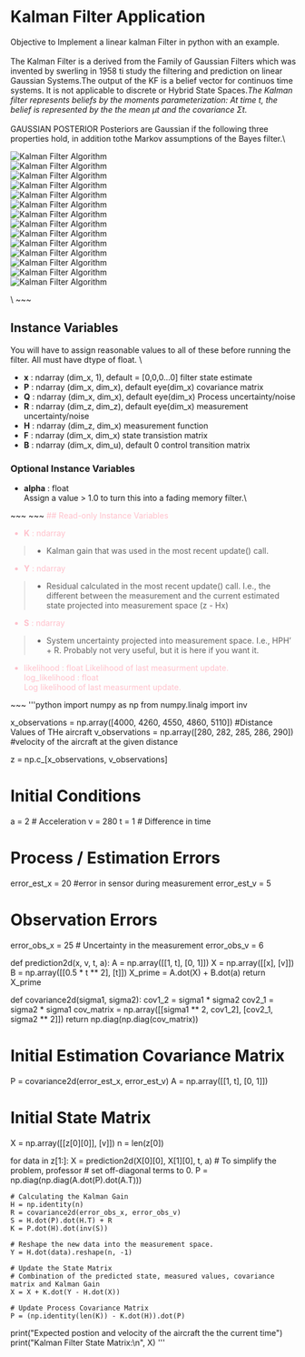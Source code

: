 # Kalman Filter Application 
Objective to Implement a linear kalman Filter in python with an example.\
\
The Kalman Filter is a derived from the Family of Gaussian Filters which was invented by swerling in 1958 ti study the filtering and prediction on linear Gaussian Systems.The output of the KF is a belief vector for continuos time systems. It is not applicable to discrete or Hybrid State Spaces.*The Kalman filter represents beliefs by the moments parameterization: At
time t, the belief is represented by the the mean μt and the covariance Σt.*\
\
GAUSSIAN POSTERIOR Posteriors are Gaussian if the following three properties hold, in addition tothe Markov assumptions of the Bayes filter.\

![Kalman Filter Algorithm](https://github.com/starceees/starceees/blob/main/KF/1.jpg)
\
![Kalman Filter Algorithm](https://github.com/starceees/starceees/blob/main/KF/2.jpg)
\
![Kalman Filter Algorithm](https://github.com/starceees/starceees/blob/main/KF/3.jpg)
\
![Kalman Filter Algorithm](https://github.com/starceees/starceees/blob/main/KF/4.jpg)
\
![Kalman Filter Algorithm](https://github.com/starceees/starceees/blob/main/KF/5.jpg)
\
![Kalman Filter Algorithm](https://github.com/starceees/starceees/blob/main/KF/6.jpg)
\
![Kalman Filter Algorithm](https://github.com/starceees/starceees/blob/main/KF/7.jpg)
\
![Kalman Filter Algorithm](https://github.com/starceees/starceees/blob/main/KF/6.1.jpg)
\
![Kalman Filter Algorithm](https://github.com/starceees/starceees/blob/main/KF/8.jpg)
\
![Kalman Filter Algorithm](https://github.com/starceees/starceees/blob/main/KF/9.jpg)
\
![Kalman Filter Algorithm](https://github.com/starceees/starceees/blob/main/KF/10.jpg)
\
![Kalman Filter Algorithm](https://github.com/starceees/starceees/blob/main/KF/11.jpg)
\
![Kalman Filter Algorithm](https://github.com/starceees/starceees/blob/main/KF/algo.jpg)
\
![Kalman Filter Algorithm](https://github.com/starceees/starceees/blob/main/KF/algorithm.jpg)

\ ~~~
<span style="color:lightblue">
## Instance Variables

You will have to assign reasonable values to all of these before running the filter. All must have dtype of float.
\
* **x** : ndarray (dim_x, 1), default = [0,0,0…0]
filter state estimate
* **P** : ndarray (dim_x, dim_x), default eye(dim_x)
covariance matrix
* **Q** : ndarray (dim_x, dim_x), default eye(dim_x)
Process uncertainty/noise 
* **R** : ndarray (dim_z, dim_z), default eye(dim_x)
measurement uncertainty/noise 
 * **H** : ndarray (dim_z, dim_x)
measurement function
* **F** : ndarray (dim_x, dim_x)
state transistion matrix
* **B** : ndarray (dim_x, dim_u), default 0
control transition matrix

### Optional Instance Variables

* **alpha** : float\
Assign a value > 1.0 to turn this into a fading memory filter.\
</span>
~~~
~~~
<span style ="color:pink">
## Read-only Instance Variables

* **K** : ndarray
>* Kalman gain that was used in the most recent update() call.
* **Y** : ndarray
>* Residual calculated in the most recent update() call. I.e., the different between the measurement and the current estimated state projected into measurement space (z - Hx)
* **S** : ndarray
>* System uncertainty projected into measurement space. I.e., HPH’ + R. Probably not very useful, but it is here if you want it.
* likelihood : float
Likelihood of last measurment update.\
log_likelihood : float\
Log likelihood of last measurment update.
</span>
~~~
'''python
import numpy as np
from numpy.linalg import inv

x_observations = np.array([4000, 4260, 4550, 4860, 5110]) #Distance Values of THe aircraft
v_observations = np.array([280, 282, 285, 286, 290]) #velocity of the aircraft at the given distance

z = np.c_[x_observations, v_observations]

# Initial Conditions
a = 2  # Acceleration
v = 280
t = 1  # Difference in time

# Process / Estimation Errors
error_est_x = 20  #error in sensor during measurement
error_est_v = 5

# Observation Errors
error_obs_x = 25  # Uncertainty in the measurement
error_obs_v = 6

def prediction2d(x, v, t, a):
    A = np.array([[1, t],
                  [0, 1]])
    X = np.array([[x],
                  [v]])
    B = np.array([[0.5 * t ** 2],
                  [t]])
    X_prime = A.dot(X) + B.dot(a)
    return X_prime


def covariance2d(sigma1, sigma2):
    cov1_2 = sigma1 * sigma2
    cov2_1 = sigma2 * sigma1
    cov_matrix = np.array([[sigma1 ** 2, cov1_2],
                           [cov2_1, sigma2 ** 2]])
    return np.diag(np.diag(cov_matrix))


# Initial Estimation Covariance Matrix
P = covariance2d(error_est_x, error_est_v)
A = np.array([[1, t],
              [0, 1]])

# Initial State Matrix
X = np.array([[z[0][0]],
              [v]])
n = len(z[0])

for data in z[1:]:
    X = prediction2d(X[0][0], X[1][0], t, a)
    # To simplify the problem, professor
    # set off-diagonal terms to 0.
    P = np.diag(np.diag(A.dot(P).dot(A.T)))

    # Calculating the Kalman Gain
    H = np.identity(n)
    R = covariance2d(error_obs_x, error_obs_v)
    S = H.dot(P).dot(H.T) + R
    K = P.dot(H).dot(inv(S))

    # Reshape the new data into the measurement space.
    Y = H.dot(data).reshape(n, -1)

    # Update the State Matrix
    # Combination of the predicted state, measured values, covariance matrix and Kalman Gain
    X = X + K.dot(Y - H.dot(X))

    # Update Process Covariance Matrix
    P = (np.identity(len(K)) - K.dot(H)).dot(P)
print("Expected postion and velocity of the aircraft the the current time")
print("Kalman Filter State Matrix:\n", X)
'''
